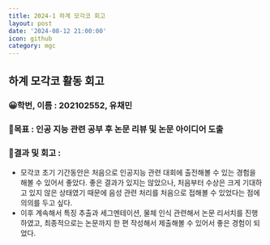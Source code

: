 ```yaml
---
title: 2024-1 하계 모각코 회고
layout: post
date: '2024-08-12 21:00:00'
icon: github
category: mgc
---
```


## 하계 모각코 활동 회고
### 😀학번, 이름 : 202102552, 유채민
### 🎡목표 : 인공 지능 관련 공부 후 논문 리뷰 및 논문 아이디어 도출

### 📄결과 및 회고 :
- 모각코 초기 기간동안은 처음으로 인공지능 관련 대회에 출전해볼 수 있는 경험을 해볼 수 있어서 좋았다.
좋은 결과가 있지는 않았으나, 처음부터 수상은 크게 기대하고 있지 않은 상태였기 때문에 음성 관련 처리를 처음으로 접해볼 수 있었다는 점에 의의를 두고 싶다.
- 이후 계속해서 특징 추출과 세그멘테이션, 물체 인식 관련해서 논문 리서치를 진행하였고, 최종적으로는 논문까지 한 편 작성해서 제출해볼 수 있어서 좋은 경험이 되었다.
